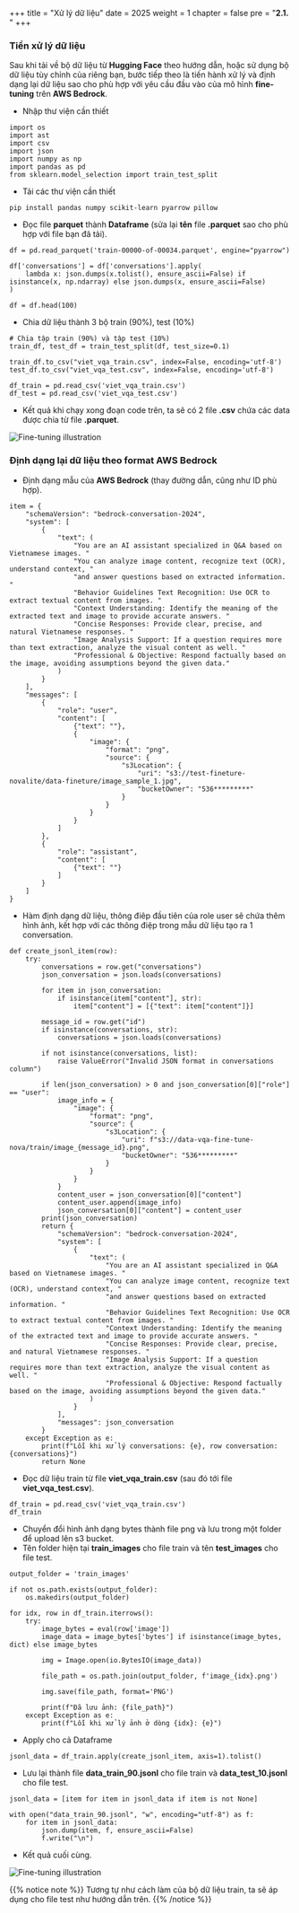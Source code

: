 +++
title = "Xử lý dữ liệu"
date = 2025
weight = 1
chapter = false
pre = "<b>2.1. </b>"
+++


### Tiền xử lý dữ liệu

Sau khi tải về bộ dữ liệu từ **Hugging Face** theo hướng dẫn, hoặc sử dụng bộ dữ liệu tùy chỉnh của riêng bạn, bước tiếp theo là tiến hành xử lý và định dạng lại dữ liệu sao cho phù hợp với yêu cầu đầu vào của mô hình **fine-tuning** trên **AWS Bedrock**.

- Nhập thư viện cần thiết

```
import os
import ast
import csv
import json
import numpy as np
import pandas as pd
from sklearn.model_selection import train_test_split
```

- Tải các thư viện cần thiết

```
pip install pandas numpy scikit-learn pyarrow pillow
```

- Đọc file **parquet** thành **Dataframe** (sửa lại **tên** file **.parquet** sao cho phù hợp với file bạn đã tải).

```
df = pd.read_parquet('train-00000-of-00034.parquet', engine="pyarrow")

df['conversations'] = df['conversations'].apply(
    lambda x: json.dumps(x.tolist(), ensure_ascii=False) if isinstance(x, np.ndarray) else json.dumps(x, ensure_ascii=False)
)

df = df.head(100)
```

- Chia dữ liệu thành 3 bộ train (90%), test (10%)

```
# Chia tập train (90%) và tập test (10%)
train_df, test_df = train_test_split(df, test_size=0.1)

train_df.to_csv("viet_vqa_train.csv", index=False, encoding='utf-8')
test_df.to_csv("viet_vqa_test.csv", index=False, encoding='utf-8')

df_train = pd.read_csv('viet_vqa_train.csv')
df_test = pd.read_csv('viet_vqa_test.csv')
```

- Kết quả khi chạy xong đoạn code trên, ta sẽ có 2 file **.csv** chứa các data được chia từ file **.parquet**.

![Fine-tuning illustration](/images/2-dataset/data-csv.png)


### Định dạng lại dữ liệu theo format AWS Bedrock

- Định dạng mẫu của **AWS Bedrock** (thay đường dẫn, cũng như ID phù hợp).

```
item = {
    "schemaVersion": "bedrock-conversation-2024",
    "system": [
        {
            "text": (
                "You are an AI assistant specialized in Q&A based on Vietnamese images. "
                "You can analyze image content, recognize text (OCR), understand context, "
                "and answer questions based on extracted information. "
                "Behavior Guidelines Text Recognition: Use OCR to extract textual content from images. "
                "Context Understanding: Identify the meaning of the extracted text and image to provide accurate answers. "
                "Concise Responses: Provide clear, precise, and natural Vietnamese responses. "
                "Image Analysis Support: If a question requires more than text extraction, analyze the visual content as well. "
                "Professional & Objective: Respond factually based on the image, avoiding assumptions beyond the given data."
            )
        }
    ],
    "messages": [
        {
            "role": "user",
            "content": [
                {"text": ""},
                {
                    "image": {
                        "format": "png",
                        "source": {
                            "s3Location": {
                                "uri": "s3://test-fineture-novalite/data-fineture/image_sample_1.jpg",
                                "bucketOwner": "536*********"  
                            }
                        }
                    }
                }
            ]
        },
        {
            "role": "assistant",
            "content": [
                {"text": ""}
            ]
        }
    ]
}
```

- Hàm định dạng dữ liệu, thông điêp đầu tiên của role user sẽ chứa thêm hình ảnh, kết hợp với các thông điệp trong mẫu dữ liệu tạo ra 1 conversation.
```
def create_jsonl_item(row):
    try:
        conversations = row.get("conversations")
        json_conversation = json.loads(conversations)

        for item in json_conversation:
            if isinstance(item["content"], str):
                item["content"] = [{"text": item["content"]}]

        message_id = row.get("id")
        if isinstance(conversations, str):
            conversations = json.loads(conversations)
            
        if not isinstance(conversations, list):
            raise ValueError("Invalid JSON format in conversations column")

        if len(json_conversation) > 0 and json_conversation[0]["role"] == "user":
            image_info = {
                "image": {
                    "format": "png",
                    "source": {
                        "s3Location": {
                            "uri": f"s3://data-vqa-fine-tune-nova/train/image_{message_id}.png",
                            "bucketOwner": "536*********" 
                        }
                    }
                }
            }
            content_user = json_conversation[0]["content"]
            content_user.append(image_info)
            json_conversation[0]["content"] = content_user
        print(json_conversation)
        return {
            "schemaVersion": "bedrock-conversation-2024",
            "system": [
                {
                    "text": (
                        "You are an AI assistant specialized in Q&A based on Vietnamese images. "
                        "You can analyze image content, recognize text (OCR), understand context, "
                        "and answer questions based on extracted information. "
                        "Behavior Guidelines Text Recognition: Use OCR to extract textual content from images. "
                        "Context Understanding: Identify the meaning of the extracted text and image to provide accurate answers. "
                        "Concise Responses: Provide clear, precise, and natural Vietnamese responses. "
                        "Image Analysis Support: If a question requires more than text extraction, analyze the visual content as well. "
                        "Professional & Objective: Respond factually based on the image, avoiding assumptions beyond the given data."
                    )
                }
            ],
            "messages": json_conversation
        }
    except Exception as e:
        print(f"Lỗi khi xử lý conversations: {e}, row conversation: {conversations}")
        return None
```

- Đọc dữ liệu train từ file **viet_vqa_train.csv** (sau đó tới file **viet_vqa_test.csv**).
```
df_train = pd.read_csv('viet_vqa_train.csv')
df_train
```

- Chuyển đổi hình ảnh dạng bytes thành file png và lưu trong một folder để upload lên s3 bucket.
- Tên folder hiện tại **train_images** cho file train và tên **test_images** cho file test.

```
output_folder = 'train_images'

if not os.path.exists(output_folder):
    os.makedirs(output_folder)

for idx, row in df_train.iterrows():
    try:
        image_bytes = eval(row['image'])
        image_data = image_bytes['bytes'] if isinstance(image_bytes, dict) else image_bytes

        img = Image.open(io.BytesIO(image_data))

        file_path = os.path.join(output_folder, f'image_{idx}.png')

        img.save(file_path, format='PNG')

        print(f"Đã lưu ảnh: {file_path}")
    except Exception as e:
        print(f"Lỗi khi xử lý ảnh ở dòng {idx}: {e}")
```

- Apply cho cả Dataframe
```
jsonl_data = df_train.apply(create_jsonl_item, axis=1).tolist()
```

- Lưu lại thành file **data_train_90.jsonl** cho file train và **data_test_10.jsonl** cho file test.
```
jsonl_data = [item for item in jsonl_data if item is not None]

with open("data_train_90.jsonl", "w", encoding="utf-8") as f:
    for item in jsonl_data:
        json.dump(item, f, ensure_ascii=False)
        f.write("\n")
```

- Kết quả cuối cùng.

![Fine-tuning illustration](/images/2-dataset/data-json.png)


{{% notice note %}}
Tương tự như cách làm của bộ dữ liệu train, ta sẽ áp dụng cho file test như hướng dẫn trên.
{{% /notice %}}

